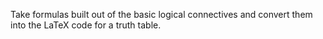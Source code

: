 Take formulas built out of the basic logical connectives and convert them into the LaTeX code for a truth table.
